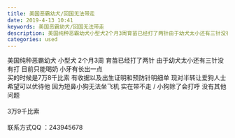 ```yaml
---
title: 美国恶霸幼犬/回国无法带走
date: 2019-4-13 10:41
keywords: 美国恶霸幼犬/回国无法带走
description: 美国纯种恶霸幼犬小型犬2个月3周育苗已经打了两针由于幼犬太小还有三针没有打目前只能喝奶小牙有长出一点买的时候是7万8千比索有收据以及出生证明和预防针明细单现对半转让爱狗人士希望可以优待他因为短鼻小狗无法坐飞机实在带不走/小狗除了会打呼没有其
categories: used
---
```

<td class="t_f" id="postmessage_3482245">

美国纯种恶霸幼犬 小型犬 2个月3周 育苗已经打了两针 由于幼犬太小还有三针没有打 目前只能喝奶 小牙有长出一点<br/>
买的时候是7万8千比索 有收据以及出生证明和预防针明细单 现对半转让爱狗人士 希望可以优待他 因为短鼻小狗无法坐飞机 实在带不走 / 小狗除了会打呼 没有其他问题<br/>
<br/>
3万9千比索 <br/>
<br/>
联系方式QQ ：243945678<br/>
</td>
